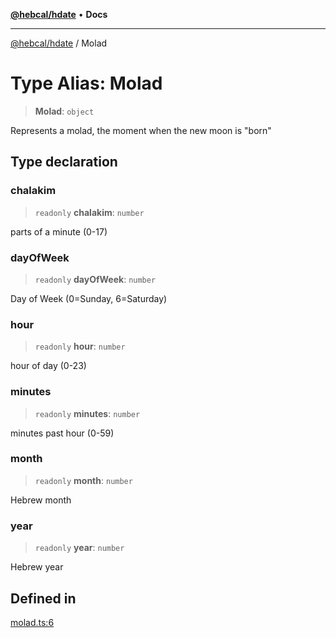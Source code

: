 [**@hebcal/hdate**](../README.md) • **Docs**

***

[@hebcal/hdate](../globals.md) / Molad

# Type Alias: Molad

> **Molad**: `object`

Represents a molad, the moment when the new moon is "born"

## Type declaration

### chalakim

> `readonly` **chalakim**: `number`

parts of a minute (0-17)

### dayOfWeek

> `readonly` **dayOfWeek**: `number`

Day of Week (0=Sunday, 6=Saturday)

### hour

> `readonly` **hour**: `number`

hour of day (0-23)

### minutes

> `readonly` **minutes**: `number`

minutes past hour (0-59)

### month

> `readonly` **month**: `number`

Hebrew month

### year

> `readonly` **year**: `number`

Hebrew year

## Defined in

[molad.ts:6](https://github.com/hebcal/hdate-js/blob/0598d33c365bb80f37dc49c0f800617668c63a8d/src/molad.ts#L6)
